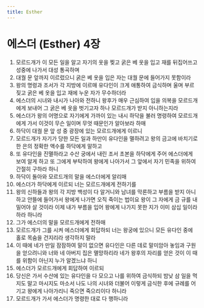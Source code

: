 ```yaml
---
title: Esther
---
```


# 에스더 (Esther) 4장
1. 모르드개가 이 모든 일을 알고 자기의 옷을 찢고 굵은 베 옷을 입고 재를 뒤집어쓰고 성중에 나가서 대성 통곡하며
1. 대궐 문 앞까지 이르렀으니 굵은 베 옷을 입은 자는 대궐 문에 들어가지 못함이라
1. 왕의 명령과 조서가 각 지방에 이르매 유다인이 크게 애통하여 금식하며 울며 부르짖고 굵은 베 옷을 입고 재에 누운 자가 무수하더라
1. 에스더의 시녀와 내시가 나아와 전하니 왕후가 매우 근심하여 입을 의복을 모르드개에게 보내어 그 굵은 베 옷을 벗기고자 하나 모르드개가 받지 아니하는지라
1. 에스더가 왕의 어명으로 자기에게 가까이 있는 내시 하닥을 불러 명령하여 모르드개에게 가서 이것이 무슨 일이며 무엇 때문인가 알아보라 하매
1. 하닥이 대궐 문 앞 성 중 광장에 있는 모르드개에게 이르니
1. 모르드개가 자기가 당한 모든 일과 하만이 유다인을 멸하려고 왕의 금고에 바치기로 한 은의 정확한 액수를 하닥에게 말하고
1. 또 유다인을 진멸하라고 수산 궁에서 내린 조서 초본을 하닥에게 주어 에스더에게 보여 알게 하고 또 그에게 부탁하여 왕에게 나아가서 그 앞에서 자기 민족을 위하여 간절히 구하라 하니
1. 하닥이 돌아와 모르드개의 말을 에스더에게 알리매
1. 에스더가 하닥에게 이르되 너는 모르드개에게 전하기를
1. 왕의 신하들과 왕의 각 지방 백성이 다 알거니와 남녀를 막론하고 부름을 받지 아니하고 안뜰에 들어가서 왕에게 나가면 오직 죽이는 법이요 왕이 그 자에게 금 규를 내밀어야 살 것이라 이제 내가 부름을 입어 왕에게 나가지 못한 지가 이미 삼십 일이라 하라 하니라
1. 그가 에스더의 말을 모르드개에게 전하매
1. 모르드개가 그를 시켜 에스더에게 회답하되 너는 왕궁에 있으니 모든 유다인 중에 홀로 목숨을 건지리라 생각하지 말라
1. 이 때에 네가 만일 잠잠하여 말이 없으면 유다인은 다른 데로 말미암아 놓임과 구원을 얻으려니와 너와 네 아버지 집은 멸망하리라 네가 왕후의 자리를 얻은 것이 이 때를 위함이 아닌지 누가 알겠느냐 하니
1. 에스더가 모르드개에게 회답하여 이르되
1. 당신은 가서 수산에 있는 유다인을 다 모으고 나를 위하여 금식하되 밤낮 삼 일을 먹지도 말고 마시지도 마소서 나도 나의 시녀와 더불어 이렇게 금식한 후에 규례를 어기고 왕에게 나아가리니 죽으면 죽으리이다 하니라
1. 모르드개가 가서 에스더가 명령한 대로 다 행하니라
